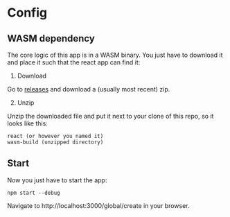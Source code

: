 # Config

## WASM dependency

The core logic of this app is in a WASM binary. You just have to download it and place it such that the react app can find it:

1. Download

Go to [releases](https://github.com/ivanschuetz/capi-react/releases) and download a (usually most recent) zip.

2. Unzip

Unzip the downloaded file and put it next to your clone of this repo, so it looks like this:

```
react (or however you named it)
wasm-build (unzipped directory)
```

## Start

Now you just have to start the app:

```
npm start --debug
```

Navigate to http://localhost:3000/global/create in your browser.
